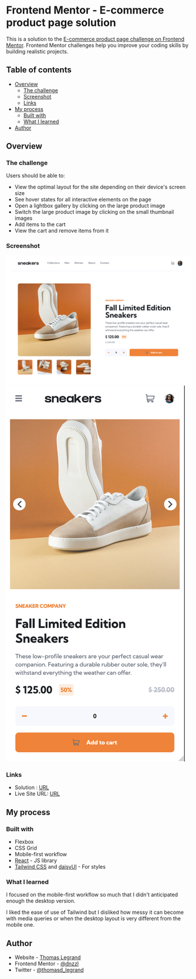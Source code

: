 # Frontend Mentor - E-commerce product page solution

This is a solution to the [E-commerce product page challenge on Frontend Mentor](https://www.frontendmentor.io/challenges/ecommerce-product-page-UPsZ9MJp6). Frontend Mentor challenges help you improve your coding skills by building realistic projects.

## Table of contents

- [Overview](#overview)
  - [The challenge](#the-challenge)
  - [Screenshot](#screenshot)
  - [Links](#links)
- [My process](#my-process)
  - [Built with](#built-with)
  - [What I learned](#what-i-learned)
- [Author](#author)


## Overview

### The challenge

Users should be able to:

- View the optimal layout for the site depending on their device's screen size
- See hover states for all interactive elements on the page
- Open a lightbox gallery by clicking on the large product image
- Switch the large product image by clicking on the small thumbnail images
- Add items to the cart
- View the cart and remove items from it

### Screenshot

![](./desktop-screenshot.png)
![](./mobile-screenshot.png)


### Links

- Solution : [URL](https://github.com/DnzzL/ecommerce)
- Live Site URL: [URL](https://dnzzl.github.com/ecommerce)

## My process

### Built with

- Flexbox
- CSS Grid
- Mobile-first workflow
- [React](https://reactjs.org/) - JS library
- [Tailwind CSS](https://tailwindcss.com/) and [daisyUI](https://daisyui.com/) - For styles


### What I learned

I focused on the mobile-first workflow so much that I didn't anticipated enough the desktop version.

I liked the ease of use of Tailwind but I disliked how messy it can become with media queries or when the desktop layout is very different from the mobile one.


## Author

- Website - [Thomas Legrand](https://thomas.legrand.sh)
- Frontend Mentor - [@dnzzl](https://www.frontendmentor.io/profile/dnzzl)
- Twitter - [@thomasd_legrand](https://www.twitter.com/thomasd_legrand)
